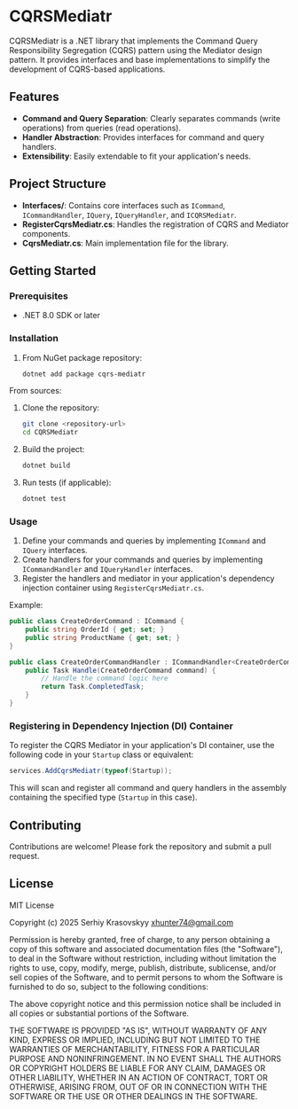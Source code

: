 # CQRSMediatr

CQRSMediatr is a .NET library that implements the Command Query Responsibility Segregation (CQRS) pattern using the Mediator design pattern. It provides interfaces and base implementations to simplify the development of CQRS-based applications.

## Features

- **Command and Query Separation**: Clearly separates commands (write operations) from queries (read operations).
- **Handler Abstraction**: Provides interfaces for command and query handlers.
- **Extensibility**: Easily extendable to fit your application's needs.

## Project Structure

- **Interfaces/**: Contains core interfaces such as `ICommand`, `ICommandHandler`, `IQuery`, `IQueryHandler`, and `ICQRSMediatr`.
- **RegisterCqrsMediatr.cs**: Handles the registration of CQRS and Mediator components.
- **CqrsMediatr.cs**: Main implementation file for the library.

## Getting Started

### Prerequisites

- .NET 8.0 SDK or later

### Installation

1. From NuGet package repository:
   ```bash
   dotnet add package cqrs-mediatr
   ```

From sources:
1. Clone the repository:
   ```bash
   git clone <repository-url>
   cd CQRSMediatr
   ```

2. Build the project:
   ```bash
   dotnet build
   ```

3. Run tests (if applicable):
   ```bash
   dotnet test
   ```

### Usage

1. Define your commands and queries by implementing `ICommand` and `IQuery` interfaces.
2. Create handlers for your commands and queries by implementing `ICommandHandler` and `IQueryHandler` interfaces.
3. Register the handlers and mediator in your application's dependency injection container using `RegisterCqrsMediatr.cs`.

Example:

```csharp
public class CreateOrderCommand : ICommand {
    public string OrderId { get; set; }
    public string ProductName { get; set; }
}

public class CreateOrderCommandHandler : ICommandHandler<CreateOrderCommand> {
    public Task Handle(CreateOrderCommand command) {
        // Handle the command logic here
        return Task.CompletedTask;
    }
}
```

### Registering in Dependency Injection (DI) Container

To register the CQRS Mediator in your application's DI container, use the following code in your `Startup` class or equivalent:

```csharp
services.AddCqrsMediatr(typeof(Startup));
```

This will scan and register all command and query handlers in the assembly containing the specified type (`Startup` in this case).

## Contributing

Contributions are welcome! Please fork the repository and submit a pull request.

## License

MIT License

Copyright (c) 2025 Serhiy Krasovskyy xhunter74@gmail.com

Permission is hereby granted, free of charge, to any person obtaining a copy
of this software and associated documentation files (the "Software"), to deal
in the Software without restriction, including without limitation the rights
to use, copy, modify, merge, publish, distribute, sublicense, and/or sell
copies of the Software, and to permit persons to whom the Software is
furnished to do so, subject to the following conditions:

The above copyright notice and this permission notice shall be included in all
copies or substantial portions of the Software.

THE SOFTWARE IS PROVIDED "AS IS", WITHOUT WARRANTY OF ANY KIND, EXPRESS OR
IMPLIED, INCLUDING BUT NOT LIMITED TO THE WARRANTIES OF MERCHANTABILITY,
FITNESS FOR A PARTICULAR PURPOSE AND NONINFRINGEMENT. IN NO EVENT SHALL THE
AUTHORS OR COPYRIGHT HOLDERS BE LIABLE FOR ANY CLAIM, DAMAGES OR OTHER
LIABILITY, WHETHER IN AN ACTION OF CONTRACT, TORT OR OTHERWISE, ARISING FROM,
OUT OF OR IN CONNECTION WITH THE SOFTWARE OR THE USE OR OTHER DEALINGS IN THE
SOFTWARE.
